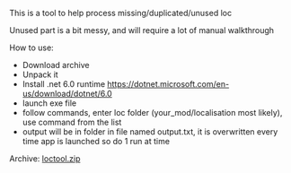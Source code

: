 This is a tool to help process missing/duplicated/unused loc

Unused part is a bit messy, and will require a lot of manual walkthrough

How to use:
- Download archive
- Unpack it
- Install .net 6.0 runtime https://dotnet.microsoft.com/en-us/download/dotnet/6.0
- launch exe file
- follow commands, enter loc folder (your_mod/localisation most likely), use command from the list
- output will be in folder in file named output.txt, it is overwritten every time app is launched so do 1 run at time

Archive: [loctool.zip](../uploads/19aff295fad2a9e736f658e60168f653/loctool.zip)
